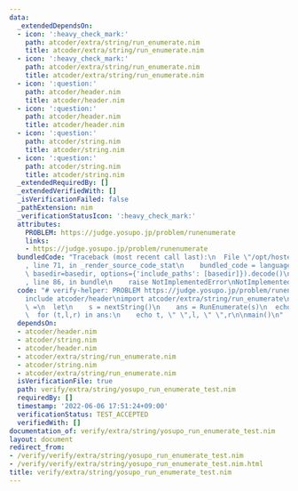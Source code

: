 ```yaml
---
data:
  _extendedDependsOn:
  - icon: ':heavy_check_mark:'
    path: atcoder/extra/string/run_enumerate.nim
    title: atcoder/extra/string/run_enumerate.nim
  - icon: ':heavy_check_mark:'
    path: atcoder/extra/string/run_enumerate.nim
    title: atcoder/extra/string/run_enumerate.nim
  - icon: ':question:'
    path: atcoder/header.nim
    title: atcoder/header.nim
  - icon: ':question:'
    path: atcoder/header.nim
    title: atcoder/header.nim
  - icon: ':question:'
    path: atcoder/string.nim
    title: atcoder/string.nim
  - icon: ':question:'
    path: atcoder/string.nim
    title: atcoder/string.nim
  _extendedRequiredBy: []
  _extendedVerifiedWith: []
  _isVerificationFailed: false
  _pathExtension: nim
  _verificationStatusIcon: ':heavy_check_mark:'
  attributes:
    PROBLEM: https://judge.yosupo.jp/problem/runenumerate
    links:
    - https://judge.yosupo.jp/problem/runenumerate
  bundledCode: "Traceback (most recent call last):\n  File \"/opt/hostedtoolcache/Python/3.10.6/x64/lib/python3.10/site-packages/onlinejudge_verify/documentation/build.py\"\
    , line 71, in _render_source_code_stat\n    bundled_code = language.bundle(stat.path,\
    \ basedir=basedir, options={'include_paths': [basedir]}).decode()\n  File \"/opt/hostedtoolcache/Python/3.10.6/x64/lib/python3.10/site-packages/onlinejudge_verify/languages/nim.py\"\
    , line 86, in bundle\n    raise NotImplementedError\nNotImplementedError\n"
  code: "# verify-helper: PROBLEM https://judge.yosupo.jp/problem/runenumerate\n\n\
    include atcoder/header\nimport atcoder/extra/string/run_enumerate\n\nproc main()\
    \ =\n  let\n    s = nextString()\n    ans = RunEnumerate(s)\n  echo ans.len\n\
    \  for (t,l,r) in ans:\n    echo t, \" \",l, \" \",r\n\nmain()\n"
  dependsOn:
  - atcoder/header.nim
  - atcoder/string.nim
  - atcoder/header.nim
  - atcoder/extra/string/run_enumerate.nim
  - atcoder/string.nim
  - atcoder/extra/string/run_enumerate.nim
  isVerificationFile: true
  path: verify/extra/string/yosupo_run_enumerate_test.nim
  requiredBy: []
  timestamp: '2022-06-06 17:51:24+09:00'
  verificationStatus: TEST_ACCEPTED
  verifiedWith: []
documentation_of: verify/extra/string/yosupo_run_enumerate_test.nim
layout: document
redirect_from:
- /verify/verify/extra/string/yosupo_run_enumerate_test.nim
- /verify/verify/extra/string/yosupo_run_enumerate_test.nim.html
title: verify/extra/string/yosupo_run_enumerate_test.nim
---
```

